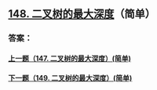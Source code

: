 ## [148. 二叉树的最大深度](https://leetcode-cn.com/problems/merge-two-sorted-lists/)（简单）





### 答案：



#### [上一题（147. 二叉树的最大深度）(简单)](https://github.com/sdwwld/leetCode/blob/master/src/main/java/com/wld/java/leetcode/leetCode0147.md)

#### [下一题（149. 二叉树的最大深度）(简单)](https://github.com/sdwwld/leetCode/blob/master/src/main/java/com/wld/java/leetcode/leetCode0149.md)